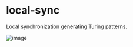 # local-sync
Local synchronization generating Turing patterns.

![image](https://user-images.githubusercontent.com/85038909/208390489-2b104f39-6bfb-413e-a7e1-e685152f76b4.png)
